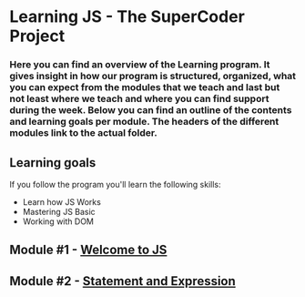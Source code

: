 # Learning JS - The SuperCoder Project

### Here you can find an overview of the Learning program. It gives insight in how our program is structured, organized, what you can expect from the modules that we teach and last but not least where we teach and where you can find support during the week. Below you can find an outline of the contents and learning goals per module. The headers of the different modules link to the actual folder.

## Learning goals

If you follow the program you'll learn the following skills:

- Learn how JS Works
- Mastering JS Basic
- Working with DOM

## Module #1 - [Welcome to JS](/Week-1/Module-1/README.md)

## Module #2 - [Statement and Expression](/Week-2/README.md)
